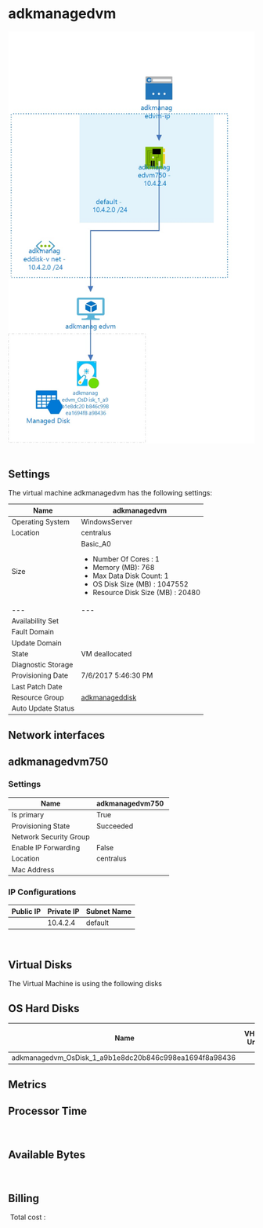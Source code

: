 # adkmanagedvm
![Cloudockit](../assets/c80c442d09b34f4cbdabdba56089c246.jpg) 
## Settings
The virtual machine adkmanagedvm has the following settings:

| Name | adkmanagedvm  |
| --- | --- |
| Operating System | WindowsServer  |
| Location | centralus  |
| Size | Basic_A0 <passthrough><ul><li><span>Number</span><span> </span><span>Of</span><span> </span><span>Cores</span><span> :</span><span> </span>1</li><li><span>Memory</span><span> (</span><span>MB</span><span>): </span>768</li><li><span>Max</span><span> </span><span>Data</span><span> </span><span>Disk</span><span> </span><span>Count</span><span>: </span>1</li><li><span>OS Disk Size (MB</span><span>) :</span><span> </span>1047552</li><li><span>Resource Disk Size (MB</span><span>) :</span><span> </span>20480</li></ul></passthrough> |
| --- | --- |
| Availability Set |   |
| Fault Domain |   |
| Update Domain |   |
| State | VM deallocated  |
| Diagnostic Storage |   |
| Provisioning Date | 7/6/2017 5:46:30 PM  |
| Last Patch Date |   |
| Resource Group | [adkmanageddisk](adkmanageddisk--1773868682.md)  |
| Auto Update Status |   |



## Network interfaces

## adkmanagedvm750

### Settings


| Name | adkmanagedvm750  |
| --- | --- |
| Is primary | True  |
| Provisioning State | Succeeded  |
| Network Security Group |   |
| Enable IP Forwarding | False  |
| Location | centralus  |
| Mac Address |   |



### IP Configurations


| Public IP | Private IP | Subnet Name |
| --- | --- | --- |
|   | 10.4.2.4  | default  |
 

## Virtual Disks
The Virtual Machine is using the following disks

## OS Hard Disks


| Name | VHD Uri | Size (GB) | Is Managed Disk | Host Caching |
| --- | --- | --- | --- | --- |
| adkmanagedvm_OsDisk_1_a9b1e8dc20b846c998ea1694f8a98436  |   |   | True  | ReadWrite  |






## Metrics

## Processor Time
 
## Available Bytes
  




## Billing
 Total cost : 

